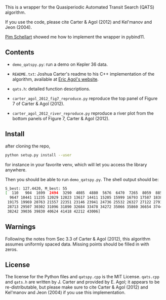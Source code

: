 This is a wrapper for the Quasiperiodic Automated Transit Search (QATS)
algorithm.

If you use the code, please cite Carter & Agol (2012) and Kel'manov and Jeon
(2004).

[Pim Schellart](https://github.com/pschella) showed me how to implement the
wrapper in pybind11.

## Contents

  * `demo_qatspy.py`: run a demo on Kepler 36 data.

  * `README.txt`: Joshua Carter's readme to his C++ implementation of the
    algorithm, available at
  [Eric Agol's website](http://faculty.washington.edu/agol/QATS/).

  * `qats.h`: detailed function descriptions.

  * `carter_agol_2012_fig7_reproduce.py` reproduce the top panel of Figure 7 of
    Carter & Agol (2012).

  * `carter_agol_2012_river_reproduce.py` reproduce a river plot from the
    bottom panels of Figure 7, Carter & Agol (2012).

## Install

after cloning the repo,
```bash
python setup.py install --user
```
for instance in your favorite venv, which will let you access the library
anywhere.

Then you should be able to run `demo_qatspy.py`. The shell output should be:
```bash
S_best: 127.4420, M_best: 55
[  110   904  1699  2494  3290  4085  4880  5676  6470  7265  8059  8853
  9647 10441 11235 12029 12823 13617 14411 15205 15999 16793 17587 18381
 19175 19969 20763 21557 22351 23146 23941 24736 25532 26327 27122 27917
 28713 29507 30302 31096 31890 32684 33478 34272 35066 35860 36654 37448
 38242 39036 39830 40624 41418 42212 43006]
```

## Warnings

Following the notes from Sec 3.3 of Carter & Agol (2012), this algorithm
assumes uniformly spaced data. Missing points should be filled in with zeros.

## License

The license for the Python files and `qatspy.cpp` is the MIT License.
`qats.cpp` and `qats.h` are written by J. Carter and provided by E. Agol; it
appears to be re-distributable, but please make sure to cite Carter & Agol
(2012) and Kel'manov and Jeon (2004) if you use this implementation.
